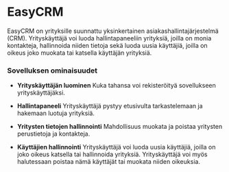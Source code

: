 # EasyCRM

EasyCRM on yrityksille suunnattu yksinkertainen asiakashallintajärjestelmä (CRM). Yrityskäyttäjä voi luoda hallintapaneeliin yrityksiä, joilla on monia kontakteja, hallinnoida niiden tietoja sekä luoda uusia käyttäjiä, joilla on oikeus joko muokata tai katsella käyttäjän yrityksiä.

### Sovelluksen ominaisuudet

- **Yrityskäyttäjän luominen**
  Kuka tahansa voi rekisteröityä sovellukseen yrityskäyttäjäksi.
  
- **Hallintapaneeli**
  Yrityskäyttäjä pystyy etusivulta tarkastelemaan ja hakemaan luotuja yrityksiä.

- **Yritysten tietojen hallinnointi**
  Mahdollisuus muokata ja poistaa yritysten perustietoja ja kontakteja.

- **Käyttäjien hallinnointi**
  Yrityskäyttäjä voi luoda uusia käyttäjiä, joilla on joko oikeus katsella tai hallinnoida yrityksiä. Yrityskäyttäjä voi myös halutessaan poistaa nämä käyttäjät tai muokata niiden oikeuksia.